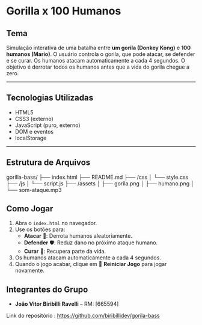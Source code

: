 # Gorilla x 100 Humanos

## Tema
Simulação interativa de uma batalha entre **um gorila (Donkey Kong)** e **100 humanos (Mario)**. O usuário controla o gorila, que pode atacar, se defender e se curar. Os humanos atacam automaticamente a cada 4 segundos. O objetivo é derrotar todos os humanos antes que a vida do gorila chegue a zero.

---

## Tecnologias Utilizadas

- HTML5
- CSS3 (externo)
- JavaScript (puro, externo)
- DOM e eventos
- localStorage

---

## Estrutura de Arquivos
gorilla-bass/
├── index.html
├── README.md
├── /css
│ └── style.css
├── /js
│ └── script.js
├── /assets
│ ├── gorila.png
│ ├── humano.png
│ └── som-ataque.mp3

## Como Jogar
1. Abra o `index.html` no navegador.
2. Use os botões para:
   - **Atacar** 🥊: Derrota humanos aleatoriamente.
   - **Defender** 🛡️: Reduz dano no próximo ataque humano.
   - **Curar** 💊: Recupera parte da vida.
3. Os humanos atacam automaticamente a cada 4 segundos.
4. Quando o jogo acabar, clique em 🔁 **Reiniciar Jogo** para jogar novamente.

## Integrantes do Grupo

- **João Vitor Biribilli Ravelli** – RM: [665594]

Link do repositório : https://github.com/biribillidev/gorila-bass